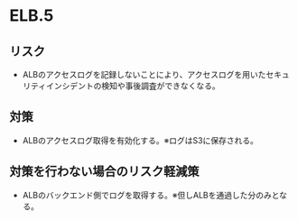 # ELB.5

## リスク

- ALBのアクセスログを記録しないことにより、アクセスログを用いたセキュリティインシデントの検知や事後調査ができなくなる。

## 対策

- ALBのアクセスログ取得を有効化する。※ログはS3に保存される。

## 対策を行わない場合のリスク軽減策

- ALBのバックエンド側でログを取得する。※但しALBを通過した分のみとなる。
